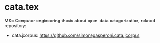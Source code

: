 # cata.tex
MSc Computer engineering thesis about open-data categorization, related repository:
* cata.jcorpus: https://github.com/simonegasperoni/cata.jcorpus
